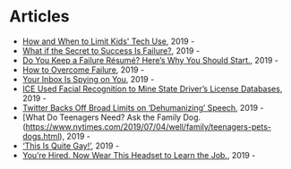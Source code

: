 # Articles

* [How and When to Limit Kids' Tech Use](https://www.nytimes.com/guides/smarterliving/family-technology), 2019 - 
* [What if the Secret to Success Is Failure?](https://www.nytimes.com/2011/09/18/magazine/what-if-the-secret-to-success-is-failure.html), 2019 - 
* [Do You Keep a Failure Résumé? Here’s Why You Should Start.](https://www.nytimes.com/2019/02/03/smarter-living/failure-resume.html), 2019 - 
* [How to Overcome Failure](https://www.nytimes.com/guides/working-womans-handbook/how-to-overcome-failure), 2019 - 
* [Your Inbox Is Spying on You](https://www.nytimes.com/2019/07/09/opinion/email-tracking.html), 2019 - 
* [ICE Used Facial Recognition to Mine State Driver’s License Databases](https://www.nytimes.com/2019/07/07/us/politics/ice-drivers-licenses-facial-recognition.html), 2019 - 
* [Twitter Backs Off Broad Limits on ‘Dehumanizing’ Speech](https://www.nytimes.com/2019/07/09/technology/twitter-ban-speech-dehumanizing.html), 2019 - 
* [What Do Teenagers Need? Ask the Family Dog.(https://www.nytimes.com/2019/07/04/well/family/teenagers-pets-dogs.html), 2019 - 
* [‘This Is Quite Gay!’](https://www.nytimes.com/2019/07/06/opinion/sunday/social-media-homophobia.html), 2019 - 
* [You’re Hired. Now Wear This Headset to Learn the Job.](https://www.nytimes.com/2019/07/10/business/microsoft-hololens-job-training.html), 2019 - 
